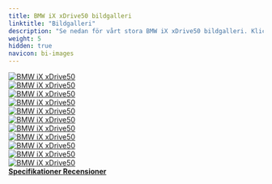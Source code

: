```yaml
---
title: BMW iX xDrive50 bildgalleri
linktitle: "Bildgalleri"
description: "Se nedan för vårt stora BMW iX xDrive50 bildgalleri. Klicka på bilderna för högupplösta versioner."
weight: 5
hidden: true
navicon: bi-images
---
```

<!-- markdownlint-disable MD033 -->
<div class="row" id ="my-gallery">
	<div class="pswp-grid-item col-6 col-md-4">
		<a href="https://media.evkx.net/multimedia/models/bmw/ix/ix_xdrive50/exterior_1.jpg"
data-pswp-src="https://media.evkx.net/multimedia/models/bmw/ix/ix_xdrive50/exterior_1.jpg"
data-pswp-width="3000"
data-pswp-height="1999" 
target="_blank">
			<img src="https://media.evkx.net/multimedia/models/bmw/ix/ix_xdrive50/exterior_1_xst.jpg" alt="BMW iX xDrive50" class="img-fluid " />
		</a>
	</div>
	<div class="pswp-grid-item col-6 col-md-4">
		<a href="https://media.evkx.net/multimedia/models/bmw/ix/ix_xdrive50/frontseat_1.jpg"
data-pswp-src="https://media.evkx.net/multimedia/models/bmw/ix/ix_xdrive50/frontseat_1.jpg"
data-pswp-width="3000"
data-pswp-height="1999" 
target="_blank">
			<img src="https://media.evkx.net/multimedia/models/bmw/ix/ix_xdrive50/frontseat_1_xst.jpg" alt="BMW iX xDrive50" class="img-fluid " />
		</a>
	</div>
	<div class="pswp-grid-item col-6 col-md-4">
		<a href="https://media.evkx.net/multimedia/models/bmw/ix/ix_xdrive50/frontseat_2.jpg"
data-pswp-src="https://media.evkx.net/multimedia/models/bmw/ix/ix_xdrive50/frontseat_2.jpg"
data-pswp-width="3000"
data-pswp-height="1999" 
target="_blank">
			<img src="https://media.evkx.net/multimedia/models/bmw/ix/ix_xdrive50/frontseat_2_xst.jpg" alt="BMW iX xDrive50" class="img-fluid " />
		</a>
	</div>
	<div class="pswp-grid-item col-6 col-md-4">
		<a href="https://media.evkx.net/multimedia/models/bmw/ix/ix_xdrive50/interior_1.jpg"
data-pswp-src="https://media.evkx.net/multimedia/models/bmw/ix/ix_xdrive50/interior_1.jpg"
data-pswp-width="3000"
data-pswp-height="1999" 
target="_blank">
			<img src="https://media.evkx.net/multimedia/models/bmw/ix/ix_xdrive50/interior_1_xst.jpg" alt="BMW iX xDrive50" class="img-fluid " />
		</a>
	</div>
	<div class="pswp-grid-item col-6 col-md-4">
		<a href="https://media.evkx.net/multimedia/models/bmw/ix/ix_xdrive50/main_1.jpg"
data-pswp-src="https://media.evkx.net/multimedia/models/bmw/ix/ix_xdrive50/main_1.jpg"
data-pswp-width="3000"
data-pswp-height="1998" 
target="_blank">
			<img src="https://media.evkx.net/multimedia/models/bmw/ix/ix_xdrive50/main_1_xst.jpg" alt="BMW iX xDrive50" class="img-fluid " />
		</a>
	</div>
	<div class="pswp-grid-item col-6 col-md-4">
		<a href="https://media.evkx.net/multimedia/models/bmw/ix/ix_xdrive50/rearseat_1.jpg"
data-pswp-src="https://media.evkx.net/multimedia/models/bmw/ix/ix_xdrive50/rearseat_1.jpg"
data-pswp-width="3000"
data-pswp-height="1999" 
target="_blank">
			<img src="https://media.evkx.net/multimedia/models/bmw/ix/ix_xdrive50/rearseat_1_mt.jpg" alt="BMW iX xDrive50" class="img-fluid " />
		</a>
	</div>
	<div class="pswp-grid-item col-6 col-md-4">
		<a href="https://media.evkx.net/multimedia/models/bmw/ix/ix_xdrive50/rearseat_2.jpg"
data-pswp-src="https://media.evkx.net/multimedia/models/bmw/ix/ix_xdrive50/rearseat_2.jpg"
data-pswp-width="3000"
data-pswp-height="1999" 
target="_blank">
			<img src="https://media.evkx.net/multimedia/models/bmw/ix/ix_xdrive50/rearseat_2_mt.jpg" alt="BMW iX xDrive50" class="img-fluid " />
		</a>
	</div>
	<div class="pswp-grid-item col-6 col-md-4">
		<a href="https://media.evkx.net/multimedia/models/bmw/ix/ix_xdrive50/screens_1.jpg"
data-pswp-src="https://media.evkx.net/multimedia/models/bmw/ix/ix_xdrive50/screens_1.jpg"
data-pswp-width="3000"
data-pswp-height="2250" 
target="_blank">
			<img src="https://media.evkx.net/multimedia/models/bmw/ix/ix_xdrive50/screens_1_xst.jpg" alt="BMW iX xDrive50" class="img-fluid " />
		</a>
	</div>
	<div class="pswp-grid-item col-6 col-md-4">
		<a href="https://media.evkx.net/multimedia/models/bmw/ix/ix_xdrive50/secondrowseats_1.jpg"
data-pswp-src="https://media.evkx.net/multimedia/models/bmw/ix/ix_xdrive50/secondrowseats_1.jpg"
data-pswp-width="3000"
data-pswp-height="1999" 
target="_blank">
			<img src="https://media.evkx.net/multimedia/models/bmw/ix/ix_xdrive50/secondrowseats_1_xst.jpg" alt="BMW iX xDrive50" class="img-fluid " />
		</a>
	</div>
	<div class="pswp-grid-item col-6 col-md-4">
		<a href="https://media.evkx.net/multimedia/models/bmw/ix/ix_xdrive50/secondrowseats_2.jpg"
data-pswp-src="https://media.evkx.net/multimedia/models/bmw/ix/ix_xdrive50/secondrowseats_2.jpg"
data-pswp-width="3000"
data-pswp-height="1999" 
target="_blank">
			<img src="https://media.evkx.net/multimedia/models/bmw/ix/ix_xdrive50/secondrowseats_2_xst.jpg" alt="BMW iX xDrive50" class="img-fluid " />
		</a>
	</div>
	<div class="pswp-grid-item col-6 col-md-4">
		<a href="https://media.evkx.net/multimedia/models/bmw/ix/ix_xdrive50/trunk_1.jpg"
data-pswp-src="https://media.evkx.net/multimedia/models/bmw/ix/ix_xdrive50/trunk_1.jpg"
data-pswp-width="3000"
data-pswp-height="1998" 
target="_blank">
			<img src="https://media.evkx.net/multimedia/models/bmw/ix/ix_xdrive50/trunk_1_xst.jpg" alt="BMW iX xDrive50" class="img-fluid " />
		</a>
	</div>
</div>
<script type="module">
  import PhotoSwipeLightbox from '/js/photoswipe-lightbox.esm.js';
    const lightbox = new PhotoSwipeLightbox({
       gallery: '#my-gallery',
        children: 'a',
        pswpModule: () => import('/js/photoswipe.esm.js')
    });
lightbox.init();
</script>
<div class="mt-3 mb-3">
<a href="../specifications/" class="text-decoration-none text-black">
<strong><i class="bi-arrow-left"></i> Specifikationer </strong>
</a>
<a href="../reviews/" class="text-decoration-none text-black float-end">
<strong>Recensioner <i class="bi-arrow-right"></i></strong>
</a>
</div>
